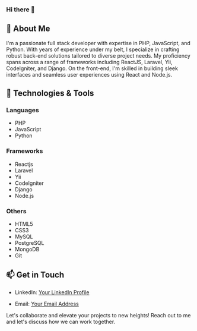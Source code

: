 ### Hi there 👋

## 🚀 About Me

I'm a passionate full stack developer with expertise in PHP, JavaScript, and Python. With years of experience under my belt, I specialize in crafting robust back-end solutions tailored to diverse project needs. My proficiency spans across a range of frameworks including ReactJS, Laravel, Yii, CodeIgniter, and Django. On the front-end, I'm skilled in building sleek interfaces and seamless user experiences using React and Node.js.

## 🔧 Technologies & Tools

### Languages
- PHP
- JavaScript
- Python

### Frameworks
- Reactjs
- Laravel
- Yii
- CodeIgniter
- Django
- Node.js

### Others
- HTML5
- CSS3
- MySQL
- PostgreSQL
- MongoDB
- Git


## 📫 Get in Touch

- LinkedIn: [Your LinkedIn Profile](linkedin.com/in/ajmi-ss-)

- Email: [Your Email Address](ajmiss9493@gmail.com)

Let's collaborate and elevate your projects to new heights! Reach out to me and let's discuss how we can work together.

